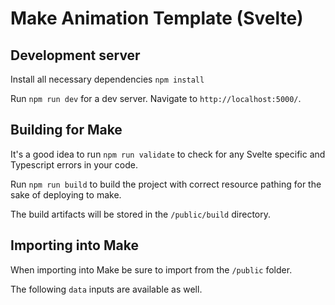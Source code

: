 # Make Animation Template (Svelte)



## Development server

Install all necessary dependencies `npm install`

Run `npm run dev` for a dev server. Navigate to `http://localhost:5000/`.

## Building for Make

It's a good idea to run `npm run validate` to check for any Svelte specific and Typescript errors in your code.

Run `npm run build` to build the project with correct resource pathing for the sake of deploying to make.

The build artifacts will be stored in the `/public/build` directory.

## Importing into Make

When importing into Make be sure to import from the `/public` folder.

The following `data` inputs are available as well.
